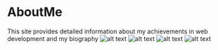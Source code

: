 # AboutMe
This site provides detailed information about my achievements in web development and my biography
![alt text](https://sun9-6.userapi.com/impg/JfwCihDTVrT3UCyFKtNnmBCrhYwoc02JOcefqg/Iii7tZu1ZyA.jpg?size=1914x957&quality=95&sign=da79ee3c9ea7e6c75b8b4418a8259d96&type=album)
![alt text](https://sun9-70.userapi.com/impg/6AmJxP4yDRBtyTVK4L4AiXxGMnNzOm9_32kycw/HqTo8GQ91Tw.jpg?size=1914x957&quality=95&sign=21a96a3d164c0ca6176da26e4f7c767b&type=album)
![alt text](https://sun9-51.userapi.com/impg/NhuIWA-TlbNDzxxjLiyrHfO9Qk0L3c4RhI-HFg/s9oIq81UC4E.jpg?size=1914x957&quality=95&sign=7c1678d92a4c932a78b9d860ba974f68&type=album)
![alt text](https://sun9-31.userapi.com/impg/gliBoloNk1hCTDEiPsKJoJTb6eNYxkLgYoa0mg/RYzd-Hw47Hs.jpg?size=1914x957&quality=95&sign=9c3f9d3e82ea1c57fe49e034cff3054b&type=album)
